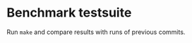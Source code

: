 Benchmark testsuite
===================

Run `make` and compare results with runs of previous commits.

